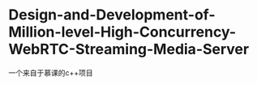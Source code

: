 # Design-and-Development-of-Million-level-High-Concurrency-WebRTC-Streaming-Media-Server
一个来自于慕课的c++项目
